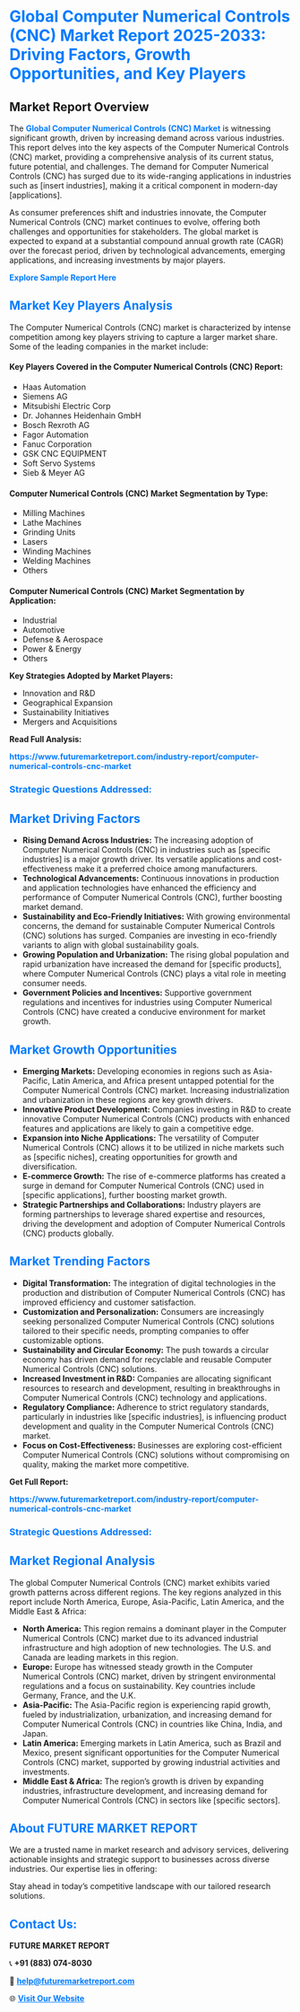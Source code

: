 <h1 style="color: #007BFF;">Global Computer Numerical Controls (CNC) Market Report 2025-2033: Driving Factors, Growth Opportunities, and Key Players</h1>

<section id="overview">
<h2>Market Report Overview</h2>
<p>The <a href="https://www.futuremarketreport.com/industry-report/computer-numerical-controls-cnc-market" style="color: #007BFF; text-decoration: none;"><strong>Global Computer Numerical Controls (CNC) Market</strong></a> is witnessing significant growth, driven by increasing demand across various industries. This report delves into the key aspects of the Computer Numerical Controls (CNC) market, providing a comprehensive analysis of its current status, future potential, and challenges. The demand for Computer Numerical Controls (CNC) has surged due to its wide-ranging applications in industries such as [insert industries], making it a critical component in modern-day [applications].</p>
<p>As consumer preferences shift and industries innovate, the Computer Numerical Controls (CNC) market continues to evolve, offering both challenges and opportunities for stakeholders. The global market is expected to expand at a substantial compound annual growth rate (CAGR) over the forecast period, driven by technological advancements, emerging applications, and increasing investments by major players.</p>
</section>

<section id="overview">
<p><a href="https://www.futuremarketreport.com/request-sample/reportId=41952" style="color: #007BFF; text-decoration: none;"><strong>Explore Sample Report Here</strong></a></p>
</section>

<section id="key-players">
<h2 style="color: #007BFF;">Market Key Players Analysis</h2>
<p>The Computer Numerical Controls (CNC) market is characterized by intense competition among key players striving to capture a larger market share. Some of the leading companies in the market include:</p>
<h4>Key Players Covered in the Computer Numerical Controls (CNC) Report:</h4>
<ul><li>Haas Automation</li><li>Siemens AG</li><li>Mitsubishi Electric Corp</li><li>Dr. Johannes Heidenhain GmbH</li><li>Bosch Rexroth AG</li><li>Fagor Automation</li><li>Fanuc Corporation</li><li>GSK CNC EQUIPMENT</li><li>Soft Servo Systems</li><li>Sieb &amp; Meyer AG</li></ul>
<h4>Computer Numerical Controls (CNC) Market Segmentation by Type:</h4>
<ul><li>Milling Machines</li><li>Lathe Machines</li><li>Grinding Units</li><li>Lasers</li><li>Winding Machines</li><li>Welding Machines</li><li>Others</li></ul>

<h4>Computer Numerical Controls (CNC) Market Segmentation by Application:</h4>
<ul><li>Industrial</li><li>Automotive</li><li>Defense &amp; Aerospace</li><li>Power &amp; Energy</li><li>Others</li></ul>
<p><strong>Key Strategies Adopted by Market Players:</strong></p>
<ul>
<li>Innovation and R&D</li>
<li>Geographical Expansion</li>
<li>Sustainability Initiatives</li>
<li>Mergers and Acquisitions</li>
</ul>
</section>

<section>
<p><strong>Read Full Analysis: </strong></p><a href="https://www.futuremarketreport.com/industry-report/computer-numerical-controls-cnc-market" style="color: #007BFF; text-decoration: none;"><strong>https://www.futuremarketreport.com/industry-report/computer-numerical-controls-cnc-market</strong></a>
<h3 style="color: #007BFF;">Strategic Questions Addressed:</h3>
</section>

<section id="driving-factors">
<h2 style="color: #007BFF;">Market Driving Factors</h2>
<ul>
<li><strong>Rising Demand Across Industries:</strong> The increasing adoption of Computer Numerical Controls (CNC) in industries such as [specific industries] is a major growth driver. Its versatile applications and cost-effectiveness make it a preferred choice among manufacturers.</li>
<li><strong>Technological Advancements:</strong> Continuous innovations in production and application technologies have enhanced the efficiency and performance of Computer Numerical Controls (CNC), further boosting market demand.</li>
<li><strong>Sustainability and Eco-Friendly Initiatives:</strong> With growing environmental concerns, the demand for sustainable Computer Numerical Controls (CNC) solutions has surged. Companies are investing in eco-friendly variants to align with global sustainability goals.</li>
<li><strong>Growing Population and Urbanization:</strong> The rising global population and rapid urbanization have increased the demand for [specific products], where Computer Numerical Controls (CNC) plays a vital role in meeting consumer needs.</li>
<li><strong>Government Policies and Incentives:</strong> Supportive government regulations and incentives for industries using Computer Numerical Controls (CNC) have created a conducive environment for market growth.</li>
</ul>
</section>

<section id="growth-opportunities">
<h2 style="color: #007BFF;">Market Growth Opportunities</h2>
<ul>
<li><strong>Emerging Markets:</strong> Developing economies in regions such as Asia-Pacific, Latin America, and Africa present untapped potential for the Computer Numerical Controls (CNC) market. Increasing industrialization and urbanization in these regions are key growth drivers.</li>
<li><strong>Innovative Product Development:</strong> Companies investing in R&D to create innovative Computer Numerical Controls (CNC) products with enhanced features and applications are likely to gain a competitive edge.</li>
<li><strong>Expansion into Niche Applications:</strong> The versatility of Computer Numerical Controls (CNC) allows it to be utilized in niche markets such as [specific niches], creating opportunities for growth and diversification.</li>
<li><strong>E-commerce Growth:</strong> The rise of e-commerce platforms has created a surge in demand for Computer Numerical Controls (CNC) used in [specific applications], further boosting market growth.</li>
<li><strong>Strategic Partnerships and Collaborations:</strong> Industry players are forming partnerships to leverage shared expertise and resources, driving the development and adoption of Computer Numerical Controls (CNC) products globally.</li>
</ul>
</section>

<section id="trending-factors">
<h2 style="color: #007BFF;">Market Trending Factors</h2>
<ul>
<li><strong>Digital Transformation:</strong> The integration of digital technologies in the production and distribution of Computer Numerical Controls (CNC) has improved efficiency and customer satisfaction.</li>
<li><strong>Customization and Personalization:</strong> Consumers are increasingly seeking personalized Computer Numerical Controls (CNC) solutions tailored to their specific needs, prompting companies to offer customizable options.</li>
<li><strong>Sustainability and Circular Economy:</strong> The push towards a circular economy has driven demand for recyclable and reusable Computer Numerical Controls (CNC) solutions.</li>
<li><strong>Increased Investment in R&D:</strong> Companies are allocating significant resources to research and development, resulting in breakthroughs in Computer Numerical Controls (CNC) technology and applications.</li>
<li><strong>Regulatory Compliance:</strong> Adherence to strict regulatory standards, particularly in industries like [specific industries], is influencing product development and quality in the Computer Numerical Controls (CNC) market.</li>
<li><strong>Focus on Cost-Effectiveness:</strong> Businesses are exploring cost-efficient Computer Numerical Controls (CNC) solutions without compromising on quality, making the market more competitive.</li>
</ul>
</section>

<section>
<p><strong>Get Full Report: </strong></p><a href="https://www.futuremarketreport.com/industry-report/computer-numerical-controls-cnc-market" style="color: #007BFF; text-decoration: none;"><strong>https://www.futuremarketreport.com/industry-report/computer-numerical-controls-cnc-market</strong></a>
<h3 style="color: #007BFF;">Strategic Questions Addressed:</h3>
</section>


<section id="regional-analysis">
<h2 style="color: #007BFF;">Market Regional Analysis</h2>
<p>The global Computer Numerical Controls (CNC) market exhibits varied growth patterns across different regions. The key regions analyzed in this report include North America, Europe, Asia-Pacific, Latin America, and the Middle East & Africa:</p>
<ul>
<li><strong>North America:</strong> This region remains a dominant player in the Computer Numerical Controls (CNC) market due to its advanced industrial infrastructure and high adoption of new technologies. The U.S. and Canada are leading markets in this region.</li>
<li><strong>Europe:</strong> Europe has witnessed steady growth in the Computer Numerical Controls (CNC) market, driven by stringent environmental regulations and a focus on sustainability. Key countries include Germany, France, and the U.K.</li>
<li><strong>Asia-Pacific:</strong> The Asia-Pacific region is experiencing rapid growth, fueled by industrialization, urbanization, and increasing demand for Computer Numerical Controls (CNC) in countries like China, India, and Japan.</li>
<li><strong>Latin America:</strong> Emerging markets in Latin America, such as Brazil and Mexico, present significant opportunities for the Computer Numerical Controls (CNC) market, supported by growing industrial activities and investments.</li>
<li><strong>Middle East & Africa:</strong> The region’s growth is driven by expanding industries, infrastructure development, and increasing demand for Computer Numerical Controls (CNC) in sectors like [specific sectors].</li>
</ul>
</section>

<footer>
<h2 style="color: #007BFF;">About FUTURE MARKET REPORT</h2>
<p>We are a trusted name in market research and advisory services, delivering actionable insights and strategic support to businesses across diverse industries. Our expertise lies in offering:</p>

<p>Stay ahead in today’s competitive landscape with our tailored research solutions.</p>

<h2 style="color: #007BFF;">Contact Us:</h2>
<p><strong>FUTURE MARKET REPORT</strong></p>
<p>📞 <strong>+91 (883) 074-8030</strong></p>
<p>📧 <strong><a href="mailto:help@futuremarketreport.com" style="color: #007BFF;">help@futuremarketreport.com</a></strong></p>
<p>🌐 <strong><a href="https://www.futuremarketreport.com/" style="color: #007BFF;">Visit Our Website</a></strong></p>
</footer>
